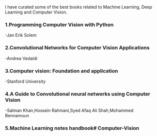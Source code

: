  I have curated some of the best books related to Machine Learning, Deep Learning and Computer Vision. 

### 1.Programming Computer Vision with Python
-Jan Erik Solem

### 2.Convolutional Networks for Computer Vision Applications
-Andrea Vedaldi

### 3.Computer vision: Foundation and application
-Stanford University

### 4.A Guide to Convolutional neural networks using Computer Vision
-Salman Khan,Hossein Rahmani,Syed Afaq Ali Shah,Mohammed Bennamoun

### 5.Machine Learning notes handbook# Computer-Vision

